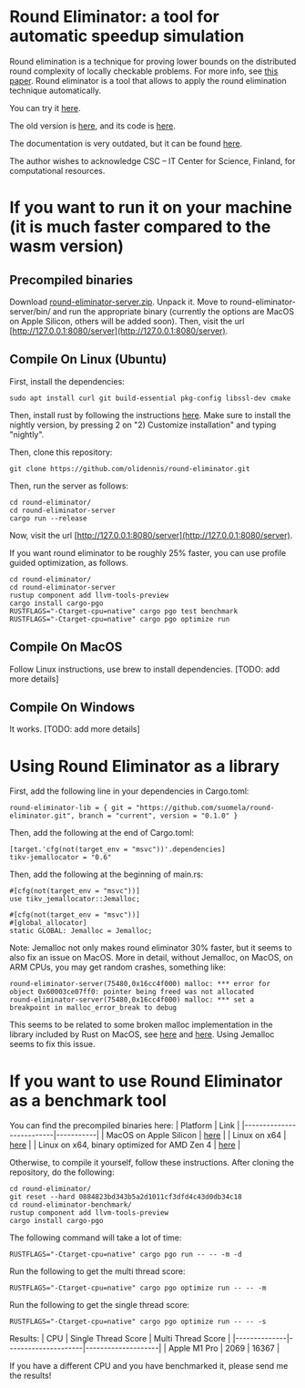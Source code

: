 # Round Eliminator: a tool for automatic speedup simulation

Round elimination is a technique for proving lower bounds on the distributed round complexity of locally checkable problems. For more info, see [this paper](https://arxiv.org/abs/1902.09958). Round eliminator is a tool that allows to apply the round elimination technique automatically.

You can try it [here](https://roundeliminator.github.io/re-experimental/).

The old version is [here](https://roundeliminator.github.io/re/), and its code is [here](https://github.com/olidennis/round-eliminator/tree/round-eliminator-1).

The documentation is very outdated, but it can be found [here](https://olidennis.github.io/files/roundeliminatortutorial.pdf).

The author wishes to acknowledge CSC – IT Center for Science, Finland, for computational resources.

# If you want to run it on your machine (it is much faster compared to the wasm version)
## Precompiled binaries
Download [round-eliminator-server.zip](https://roundeliminator.github.io/releases/round-eliminator-server_2.0.0.zip). Unpack it. Move to round-eliminator-server/bin/ and run the appropriate binary (currently the options are MacOS on Apple Silicon, others will be added soon).
Then, visit the url [http://127.0.0.1:8080/server](http://127.0.0.1:8080/server).

## Compile On Linux (Ubuntu)
First, install the dependencies:
```
sudo apt install curl git build-essential pkg-config libssl-dev cmake
```
Then, install rust by following the instructions [here](https://www.rust-lang.org/tools/install). Make sure to install the nightly version, by pressing 2 on "2) Customize installation" and typing "nightly".

Then, clone this repository:
```
git clone https://github.com/olidennis/round-eliminator.git
```

Then, run the server as follows:
```
cd round-eliminator/
cd round-eliminator-server
cargo run --release
```
Now, visit the url [http://127.0.0.1:8080/server](http://127.0.0.1:8080/server).


If you want round eliminator to be roughly 25% faster, you can use profile guided optimization, as follows.
```
cd round-eliminator/
cd round-eliminator-server
rustup component add llvm-tools-preview
cargo install cargo-pgo
RUSTFLAGS="-Ctarget-cpu=native" cargo pgo test benchmark
RUSTFLAGS="-Ctarget-cpu=native" cargo pgo optimize run
```

## Compile On MacOS
Follow Linux instructions, use brew to install dependencies. [TODO: add more details]

## Compile On Windows
It works. [TODO: add more details]

# Using Round Eliminator as a library
First, add the following line in your dependencies in Cargo.toml:
```
round-eliminator-lib = { git = "https://github.com/suomela/round-eliminator.git", branch = "current", version = "0.1.0" }
```
Then, add the following at the end of Cargo.toml:
```
[target.'cfg(not(target_env = "msvc"))'.dependencies]
tikv-jemallocator = "0.6"
```

Then, add the following at the beginning of main.rs:
```
#[cfg(not(target_env = "msvc"))]
use tikv_jemallocator::Jemalloc;

#[cfg(not(target_env = "msvc"))]
#[global_allocator]
static GLOBAL: Jemalloc = Jemalloc;
```

Note: Jemalloc not only makes round eliminator 30% faster, but it seems to also fix an issue on MacOS. More in detail,
without Jemalloc, on MacOS, on ARM CPUs, you may get random crashes, something like:
```
round-eliminator-server(75480,0x16cc4f000) malloc: *** error for object 0x60003ce07ff0: pointer being freed was not allocated
round-eliminator-server(75480,0x16cc4f000) malloc: *** set a breakpoint in malloc_error_break to debug
```
This seems to be related to some broken malloc implementation in the library included by Rust on MacOS, see [here](https://github.com/rust-lang/rust/issues/92173) and [here](https://users.rust-lang.org/t/intermittent-free-without-malloc-in-heavily-threaded-safe-code-on-arm64-mac/105154/3). Using Jemalloc seems to fix this issue.


# If you want to use Round Eliminator as a benchmark tool

You can find the precompiled binaries here:
| Platform | Link |
|--------------------------|-----------|
| MacOS on Apple Silicon | [here](https://roundeliminator.github.io/releases/round-eliminator-benchmark_2.0.0_aarch64-apple-darwin) |
| Linux on x64           | [here](https://roundeliminator.github.io/releases/round-eliminator-benchmark_2.0.0_x64_linux) |
| Linux on x64, binary optimized for AMD Zen 4          | [here](https://roundeliminator.github.io/releases/round-eliminator-benchmark_2.0.0_x64_zen4_linux) |

Otherwise, to compile it yourself, follow these instructions.
After cloning the repository, do the following:
```
cd round-eliminator/
git reset --hard 0884823bd343b5a2d1011cf3dfd4c43d0db34c18
cd round-eliminator-benchmark/
rustup component add llvm-tools-preview
cargo install cargo-pgo
```
The following command will take a lot of time:
```
RUSTFLAGS="-Ctarget-cpu=native" cargo pgo run -- -- -m -d
```
Run the following to get the multi thread score:
```
RUSTFLAGS="-Ctarget-cpu=native" cargo pgo optimize run -- -- -m
```
Run the following to get the single thread score:
```
RUSTFLAGS="-Ctarget-cpu=native" cargo pgo optimize run -- -- -s
```

Results:
| CPU          | Single Thread Score | Multi Thread Score |
|--------------|---------------------|--------------------|
| Apple M1 Pro | 2069                | 16367              |

If you have a different CPU and you have benchmarked it, please send me the results!



